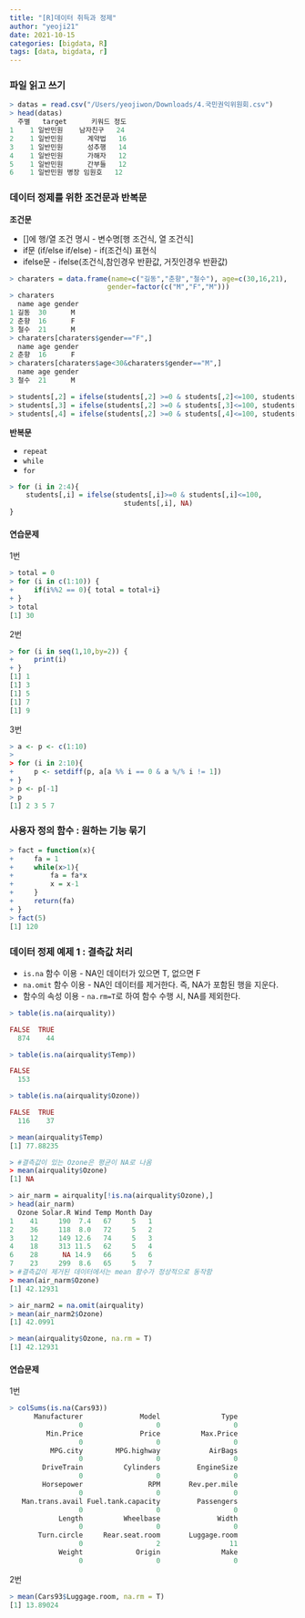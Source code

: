 ```yaml
---
title: "[R]데이터 취득과 정제"
author: "yeoji21"
date: 2021-10-15
categories: [bigdata, R]
tags: [data, bigdata, r]
---
```


### 파일 읽고 쓰기

```r
> datas = read.csv("/Users/yeojiwon/Downloads/4.국민권익위원회.csv")
> head(datas)
  주별   target      키워드 정도
1    1 일반민원    남자친구   24
2    1 일반민원      계약법   16
3    1 일반민원      성추행   14
4    1 일반민원      가해자   12
5    1 일반민원      간부들   12
6    1 일반민원 병장 임원호   12
```


### 데이터 정제를 위한 조건문과 반복문

**조건문**  

- []에 행/열 조건 명시 - 변수명[행 조건식, 열 조건식]
- if문 (if/else if/else) - if(조건식) 표현식
- ifelse문 - ifelse(조건식,참인경우 반환값, 거짓인경우 반환값)
  
```r
> charaters = data.frame(name=c("길동","춘향","철수"), age=c(30,16,21), 
                        gender=factor(c("M","F","M")))
> charaters
  name age gender
1 길동  30      M
2 춘향  16      F
3 철수  21      M
> charaters[charaters$gender=="F",]
  name age gender
2 춘향  16      F
> charaters[charaters$age<30&charaters$gender=="M",]
  name age gender
3 철수  21      M
```

```r
> students[,2] = ifelse(students[,2] >=0 & students[,2]<=100, students[,2],NA)
> students[,3] = ifelse(students[,2] >=0 & students[,3]<=100, students[,3],NA)
> students[,4] = ifelse(students[,2] >=0 & students[,4]<=100, students[,4],NA)
```

**반복문**  

- `repeat`
- `while`
- `for`

```r
> for (i in 2:4){
    students[,i] = ifelse(students[,i]>=0 & students[,i]<=100,
                            students[,i], NA)
}
```

#### 연습문제

1번
```r
> total = 0
> for (i in c(1:10)) {
+     if(i%%2 == 0){ total = total+i}
+ }
> total
[1] 30
```

2번
```r
> for (i in seq(1,10,by=2)) {
+     print(i)
+ }
[1] 1
[1] 3
[1] 5
[1] 7
[1] 9
```

3번
```r
> a <- p <- c(1:10)
> 
> for (i in 2:10){
+     p <- setdiff(p, a[a %% i == 0 & a %/% i != 1])
+ }
> p <- p[-1]
> p
[1] 2 3 5 7
```

### 사용자 정의 함수 : 원하는 기능 묶기
```r
> fact = function(x){
+     fa = 1
+     while(x>1){
+         fa = fa*x
+         x = x-1
+     }
+     return(fa)
+ }
> fact(5)
[1] 120
```

### 데이터 정제 예제 1 : 결측값 처리

- `is.na` 함수 이용 - NA인 데이터가 있으면 T, 없으면 F
- `na.omit` 함수 이용 - NA인 데이터를 제거한다. 즉, NA가 포함된 행을 지운다.
- 함수의 속성 이용 - `na.rm=T`로 하여 함수 수행 시, NA를 제외한다.

```r
> table(is.na(airquality))

FALSE  TRUE 
  874    44 

> table(is.na(airquality$Temp))

FALSE 
  153 

> table(is.na(airquality$Ozone))

FALSE  TRUE 
  116    37 

> mean(airquality$Temp)
[1] 77.88235

> #결측값이 있는 Ozone은 평균이 NA로 나옴
> mean(airquality$Ozone)
[1] NA
```

```r
> air_narm = airquality[!is.na(airquality$Ozone),]
> head(air_narm)
  Ozone Solar.R Wind Temp Month Day
1    41     190  7.4   67     5   1
2    36     118  8.0   72     5   2
3    12     149 12.6   74     5   3
4    18     313 11.5   62     5   4
6    28      NA 14.9   66     5   6
7    23     299  8.6   65     5   7
> #결측값이 제거된 데이터에서는 mean 함수가 정상적으로 동작함
> mean(air_narm$Ozone)
[1] 42.12931
```

```r
> air_narm2 = na.omit(airquality)
> mean(air_narm2$Ozone)
[1] 42.0991
```

```r
> mean(airquality$Ozone, na.rm = T)
[1] 42.12931
```

#### 연습문제 
1번 
```r
> colSums(is.na(Cars93))
      Manufacturer              Model               Type 
                 0                  0                  0 
         Min.Price              Price          Max.Price 
                 0                  0                  0 
          MPG.city        MPG.highway            AirBags 
                 0                  0                  0 
        DriveTrain          Cylinders         EngineSize 
                 0                  0                  0 
        Horsepower                RPM       Rev.per.mile 
                 0                  0                  0 
   Man.trans.avail Fuel.tank.capacity         Passengers 
                 0                  0                  0 
            Length          Wheelbase              Width 
                 0                  0                  0 
       Turn.circle     Rear.seat.room       Luggage.room 
                 0                  2                 11 
            Weight             Origin               Make 
                 0                  0                  0 
```

2번
```r
> mean(Cars93$Luggage.room, na.rm = T)
[1] 13.89024
```
